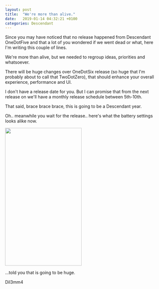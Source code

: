 ```yaml
---
layout: post
title:  "We're more than alive."
date:   2019-01-14 04:32:21 +0100
categories: Descendant
---
```

 
Since you may have noticed that no release happened from Descendant OneDotFive and that a lot of you wondered if we went dead or what, here I'm writing this couple of lines. 

We're more than alive, but we needed to regroup ideas, priorities and whatsoever. 

There will be huge changes over OneDotSix release (so huge that I'm probably about to call that TwoDotZero), that should enhance your overall experience, performance and UI. 

I don't have a release date for you. 
But I can promise that from the next release on we'll have a monthly release schedule between 5th-10th.

That said, brace brace brace, this is going to be a Descendant year.

Oh.. meanwhile you wait for the release.. here's what the battery settings looks alike now. 


<p><img src="https://i.imgur.com/Us2A1wl.jpg" style="width:250px; height:450px;"/></p>


...told you that is going to be huge.

Dil3mm4
